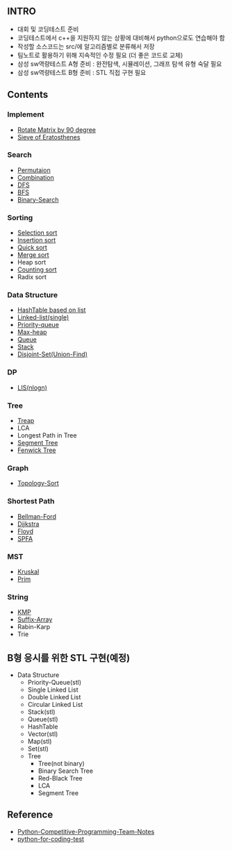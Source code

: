 ## INTRO

- 대회 및 코딩테스트 준비
- 코딩테스트에서 c++을 지원하지 않는 상황에 대비해서 python으로도 연습해야 함
- 작성할 소스코드는 src/에 알고리즘별로 분류해서 저장
- 팀노트로 활용하기 위해 지속적인 수정 필요 (더 좋은 코드로 교체)
- 삼성 sw역량테스트 A형 준비 : 완전탐색, 시뮬레이션, 그래프 탐색 유형 숙달 필요
- 삼성 sw역량테스트 B형 준비 : STL 직접 구현 필요

## Contents

### Implement

- [Rotate Matrix by 90 degree](/src/implement/rotate_matrix.cpp)
- [Sieve of Eratosthenes](/src/Implement/eratosthenes.cpp)

### Search

- [Permutaion](/src/Search/permutation.cpp)
- [Combination](/src/Search/combination.cpp)
- [DFS](/src/Search/dfs.cpp)
- [BFS](/src/Search/bfs.cpp)
- [Binary-Search](/src/Search/bs.cpp)

### Sorting

- [Selection sort](/src/Sorting/selection.cpp)
- [Insertion sort](/src/Sorting/insertion.cpp)
- [Quick sort](/src/Sorting/quick.cpp)
- [Merge sort](/src/Sorting/merge.cpp)
- Heap sort
- [Counting sort](/src/Sorting/counting.cpp)
- Radix sort

### Data Structure

- [HashTable based on list](/src/Data_Structure/hash_table.cpp)
- [Linked-list(single)](/src/Data_Structure/linked_list.cpp)
- [Priority-queue](/src/Data_Structure/priority_queue.cpp)
- [Max-heap](/src/Data_Structure/Max_heap.cpp)
- [Queue](/src/Data_Structure/queue.cpp)
- [Stack](/src/Data_Structure/stack.cpp)
- [Disjoint-Set(Union-Find)](/src/Data_Structure/Union-Find.cpp)

### DP
- [LIS(nlogn)](/src/DP/lis.cpp)

### Tree

- [Treap](/src/Tree/Treap.cpp)
- LCA
- Longest Path in Tree
- [Segment Tree](/src/Tree/segmentTree.cpp)
- [Fenwick Tree](/src/Tree/fenwickTree.cpp)

### Graph

- [Topology-Sort](/src/Graph/TopologySort.cpp)

### Shortest Path

- [Bellman-Ford](/src/Shortest_Path/Bellman_Ford.cpp)
- [Dijkstra](/src/Shortest_Path/Dijkstra.cpp)
- [Floyd](/src/Shortest_Path/Floyd.cpp)
- [SPFA](/src/Shortest_Path/SPFA.cpp)

### MST

- [Kruskal](/src/MST/Kruskal.cpp)
- [Prim](/src/MST/Prim.cpp)

### String

- [KMP](/src/String/kmp.cpp)
- [Suffix-Array](/src/String/suffixArray.cpp)
- Rabin-Karp
- Trie

## B형 응시를 위한 STL 구현(예정)

- Data Structure
  - Priority-Queue(stl)
  - Single Linked List
  - Double Linked List
  - Circular Linked List
  - Stack(stl)
  - Queue(stl)
  - HashTable
  - Vector(stl)
  - Map(stl)
  - Set(stl)
  - Tree
    - Tree(not binary)
    - Binary Search Tree
    - Red-Black Tree
    - LCA
    - Segment Tree

## Reference

- [Python-Competitive-Programming-Team-Notes](https://github.com/ndb796/Python-Competitive-Programming-Team-Notes)
- [python-for-coding-test](https://github.com/ndb796/python-for-coding-test)
